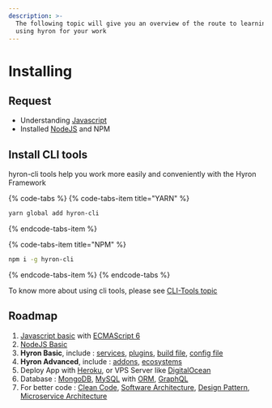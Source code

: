 ```yaml
---
description: >-
  The following topic will give you an overview of the route to learning and
  using hyron for your work
---
```


# Installing

## Request

* Understanding [Javascript](https://developer.mozilla.org/en-US/docs/Web/JavaScript)
* Installed [NodeJS](https://nodejs.org/en/) and NPM

## Install CLI tools

hyron-cli tools help you work more easily and conveniently with the Hyron Framework

{% code-tabs %}
{% code-tabs-item title="YARN" %}
```bash
yarn global add hyron-cli
```
{% endcode-tabs-item %}

{% code-tabs-item title="NPM" %}
```bash
npm i -g hyron-cli
```
{% endcode-tabs-item %}
{% endcode-tabs %}

To know more about using cli tools, please see [CLI-Tools topic](ecosystem/general/cli-tools.md)

## Roadmap

1. [Javascript basic](https://www.tutorialspoint.com/javascript/) with [ECMAScript 6](http://es6-features.org)
2. [NodeJS Basic](https://www.tutorialspoint.com/nodejs/index.htm)
3. **Hyron Basic**, include : [services](create-services.md), [plugins](create-plugins.md), [build file](json-build-file.md), [config file](config-file.md)
4. **Hyron Advanced**, include : [addons](create-addons.md), [ecosystems](ecosystem/)
5. Deploy App with [Heroku](https://devcenter.heroku.com/articles/deploying-nodejs), or VPS Server like [DigitalOcean](https://lengstorf.com/code/deploy-nodejs-ssl-digitalocean/)
6. Database : [MongoDB](https://mongoosejs.com/), [MySQL](https://www.w3schools.com/nodejs/nodejs_mysql_create_table.asp) with [ORM](http://docs.sequelizejs.com), [GraphQL](https://graphql.org/graphql-js/)
7. For better code : [Clean Code](https://github.com/ryanmcdermott/clean-code-javascript), [Software Architecture](https://towardsdatascience.com/10-common-software-architectural-patterns-in-a-nutshell-a0b47a1e9013), [Design Pattern](https://www.dofactory.com/javascript/design-patterns), [Microservice Architecture](https://microservices.io/patterns/microservices.html)

